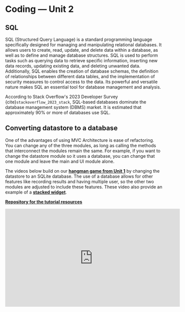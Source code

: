 # Coding &mdash; Unit 2

## SQL

SQL (Structured Query Language) is a standard programming language specifically designed for managing and manipulating relational databases. It allows users to create, read, update, and delete data within a database, as well as to define and manage database structures. SQL is used to perform tasks such as querying data to retrieve specific information, inserting new data records, updating existing data, and deleting unwanted data. Additionally, SQL enables the creation of database schemas, the definition of relationships between different data tables, and the implementation of security measures to control access to the data. Its powerful and versatile nature makes SQL an essential tool for database management and analysis.

According to Stack Overflow's 2023 Developer Survey {cite}`stackoverflow_2023_stack`, SQL-based databases dominate the database management system (DBMS) market. It is estimated that approximately 90% or more of databases use SQL.

## Converting datastore to a database

One of the advantages of using MVC Architecture is ease of refactoring. You can change any of the three modules, as long as calling the methods that interconnect the modules remain the same. For example, if you want to change the datastore module so it uses a database, you can change that one module and leave the main and UI module alone.

The videos below build on our **[hangman game from Unit 1](2-1_coding_unit_1.md)** by changing the datastore to an SQLite database. The use of a database allows for other features like recording results and having multiple user, so the other two modules are adjusted to include these features. These video also provide an example of a **<a href="https://youtu.be/Vq1laKeSk9M?si=Jj15sQKSG8DpizUp" target="_blank">stacked widget</a>**.

**[Repository for the tutorial resources](https://github.com/DamoM73/gui_hangman_with_sql_starter)**

<iframe width="560" height="315" src="https://www.youtube-nocookie.com/embed/videoseries?si=z4FVl8anWQUm8UJH&amp;list=PLXCOpHy94WuY2zt6lfl3sJmikB3Jj57r-" title="YouTube video player" frameborder="0" allow="accelerometer; autoplay; clipboard-write; encrypted-media; gyroscope; picture-in-picture; web-share" referrerpolicy="strict-origin-when-cross-origin" allowfullscreen></iframe>